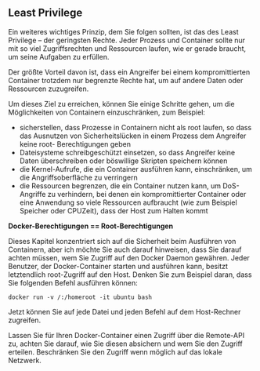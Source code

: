 Least Privilege
---------------

Ein weiteres wichtiges Prinzip, dem Sie folgen sollten, ist das des Least Privilege – der geringsten Rechte. Jeder Prozess und Container sollte nur mit so viel Zugriffsrechten und Ressourcen laufen, wie er gerade braucht, um seine Aufgaben zu erfüllen. 

Der größte Vorteil davon ist, dass ein Angreifer bei einem kompromittierten Container trotzdem nur begrenzte Rechte hat, um auf andere Daten oder
Ressourcen zuzugreifen.

Um dieses Ziel zu erreichen, können Sie einige Schritte gehen, um die Möglichkeiten von Containern einzuschränken, zum Beispiel:

* sicherstellen, dass Prozesse in Containern nicht als root laufen, so dass das Ausnutzen von Sicherheitslücken in einem Prozess dem Angreifer keine root-
Berechtigungen geben
* Dateisysteme schreibgeschützt einsetzen, so dass Angreifer keine Daten überschreiben oder böswillige Skripten speichern können
* die Kernel-Aufrufe, die ein Container ausführen kann, einschränken, um die Angriffsoberfläche zu verringern
* die Ressourcen begrenzen, die ein Container nutzen kann, um DoS-Angriffe zu verhindern, bei denen ein kompromittierter Container oder eine Anwendung
so viele Ressourcen aufbraucht (wie zum Beispiel Speicher oder CPUZeit), dass der Host zum Halten kommt

**Docker-Berechtigungen == Root-Berechtigungen**

Dieses Kapitel konzentriert sich auf die Sicherheit beim Ausführen von Containern, aber ich möchte Sie auch darauf hinweisen, dass Sie darauf
achten müssen, wem Sie Zugriff auf den Docker Daemon gewähren. Jeder Benutzer, der Docker-Container starten und ausführen kann, besitzt letztendlich
root-Zugriff auf den Host. Denken Sie zum Beispiel daran, dass Sie folgenden Befehl ausführen können:

	docker run -v /:/homeroot -it ubuntu bash

Jetzt können Sie auf jede Datei und jeden Befehl auf dem Host-Rechner zugreifen.

Lassen Sie für Ihren Docker-Container einen Zugriff über die Remote-API zu, achten Sie darauf, wie Sie diesen absichern und wem Sie den
Zugriff erteilen. Beschränken Sie den Zugriff wenn möglich auf das lokale Netzwerk.